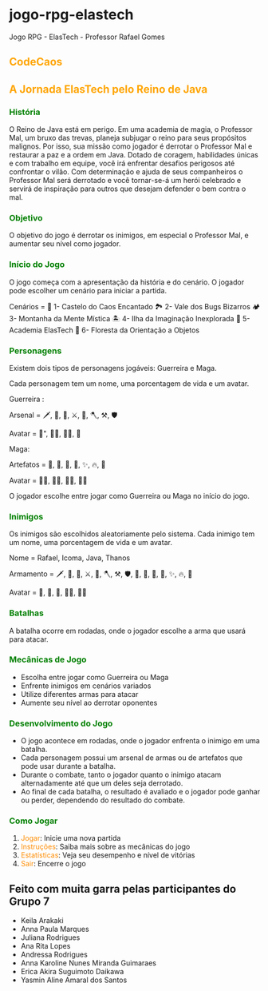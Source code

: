 # jogo-rpg-elastech
Jogo RPG - ElasTech - Professor Rafael Gomes

## <span style="color:orange">CodeCaos

## <span style="color:orange">A Jornada ElasTech pelo Reino de Java</span>

### <span style="color:green">História</span>

O Reino de Java está em perigo. Em uma academia de magia, o Professor Mal, um bruxo das trevas, planeja subjugar o reino para seus propósitos malignos.
Por isso, sua missão como jogador é derrotar o Professor Mal e restaurar a paz e a ordem em Java. Dotado de coragem, habilidades únicas e com trabalho em equipe,
 você irá enfrentar desafios perigosos até confrontar o vilão. Com determinação e ajuda de seus companheiros o Professor Mal será derrotado e você tornar-se-á um
 herói celebrado e servirá de inspiração para outros que desejam defender o bem contra o mal.


### <span style="color:green">Objetivo</span>

O objetivo do jogo é derrotar os inimigos, em especial o Professor Mal, e aumentar seu nível como jogador.

### <span style="color:green">Início do Jogo</span>

O jogo começa com a apresentação da história e do cenário. O jogador pode escolher um cenário para iniciar a partida. 

Cenários = 🏰 1- Castelo do Caos Encantado
           🏞️ 2- Vale dos Bugs Bizarros
           🏕️ 3- Montanha da Mente Mística
           🏝️ 4- Ilha da Imaginação Inexplorada
           🏫 5- Academia ElasTech
           🌄 6- Floresta da Orientação a Objetos

### <span style="color:green">Personagens</span>

Existem dois tipos de personagens jogáveis: Guerreira e Maga.

Cada personagem tem um nome, uma porcentagem de vida e um avatar. 

Guerreira :

Arsenal = 🗡️, 🏹, 🔨, ⚔️, 🔱, 🪓, ⚒️, 🛡️
    
Avatar = 🦸‍", 👩‍🚀, 👩‍🎤, 👩


Maga: 

Artefatos = 🧪, 💊, 🍷, 🌿, ✨, 🔥, 💫

Avatar = 🧙‍♀️, 🧝‍♀️, 👩‍🔬, 🧚‍♀️



O jogador escolhe entre jogar como Guerreira ou Maga no início do jogo.

### <span style="color:green">Inimigos</span>

Os inimigos são escolhidos aleatoriamente pelo sistema. Cada inimigo tem um nome, uma porcentagem de vida e um avatar.

 Nome = Rafael, Icoma, Java, Thanos
  
 Armamento = 🗡️, 🏹, 🔨, ⚔️, 🔱, 🪓, ⚒️, 🛡️, 🧪, 💊, 🍷, 🌿, ✨, 🔥, 💫

 Avatar = 👹, 👿, 🐉, 🧟‍♀️, 🦹‍♂️

### <span style="color:green">Batalhas</span>

A batalha ocorre em rodadas, onde o jogador escolhe a arma que usará para atacar.

### <span style="color:green">Mecânicas de Jogo</span>

- Escolha entre jogar como Guerreira ou Maga
- Enfrente inimigos em cenários variados
- Utilize diferentes armas para atacar
- Aumente seu nível ao derrotar oponentes

### <span style="color:green">Desenvolvimento do Jogo</span>

- O jogo acontece em rodadas, onde o jogador enfrenta o inimigo em uma batalha.
- Cada personagem possui um arsenal de armas ou de artefatos que pode usar durante a batalha.
- Durante o combate, tanto o jogador quanto o inimigo atacam alternadamente até que um deles seja derrotado.
- Ao final de cada batalha, o resultado é avaliado e o jogador pode ganhar ou perder, dependendo do resultado do combate.

### <span style="color:green">Como Jogar</span>

1. <span style="color:darkorange">Jogar</span>: Inicie uma nova partida
2. <span style="color:darkorange">Instruções</span>: Saiba mais sobre as mecânicas do jogo
3. <span style="color:darkorange">Estatísticas</span>: Veja seu desempenho e nível de vitórias
4. <span style="color:darkorange">Sair</span>: Encerre o jogo

## Feito com muita garra pelas participantes do Grupo 7
- Keila Arakaki
- Anna Paula Marques
- Juliana Rodrigues
- Ana Rita Lopes
- Andressa Rodrigues
- Anna Karoline Nunes Miranda Guimaraes
- Erica Akira Suguimoto Daikawa
- Yasmin Aline Amaral dos Santos
